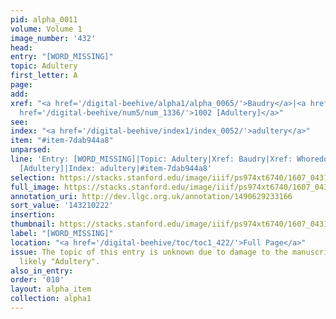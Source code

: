 ```yaml
---
pid: alpha_0011
volume: Volume 1
image_number: '432'
head:
entry: "[WORD_MISSING]"
topic: Adultery
first_letter: A
page:
add:
xref: "<a href='/digital-beehive/alpha1/alpha_0065/'>Baudry</a>|<a href='/digital-beehive/alpha5/alpha_1036/'>Whoredom</a>|<a
  href='/digital-beehive/num5/num_1336/'>1002 [Adultery]</a>"
see:
index: "<a href='/digital-beehive/index1/index_0052/'>adultery</a>"
item: "#item-7dab944a8"
unparsed:
line: 'Entry: [WORD_MISSING]|Topic: Adultery|Xref: Baudry|Xref: Whoredom|Xref: 1002
  [Adultery]|Index: adultery|#item-7dab944a8'
selection: https://stacks.stanford.edu/image/iiif/ps974xt6740/1607_0431/712,222,3140,434/full/0/default.jpg
full_image: https://stacks.stanford.edu/image/iiif/ps974xt6740/1607_0431/full/full/0/default.jpg
annotation_uri: http://dev.llgc.org.uk/annotation/1490629233166
sort_value: '143210222'
insertion:
thumbnail: https://stacks.stanford.edu/image/iiif/ps974xt6740/1607_0431/712,222,600,180/250,/0/default.jpg
label: "[WORD_MISSING]"
location: "<a href='/digital-beehive/toc/toc1_422/'>Full Page</a>"
issue: The topic of this entry is unknown due to damage to the manuscript, but is
  likely "Adultery".
also_in_entry:
order: '010'
layout: alpha_item
collection: alpha1
---
```

